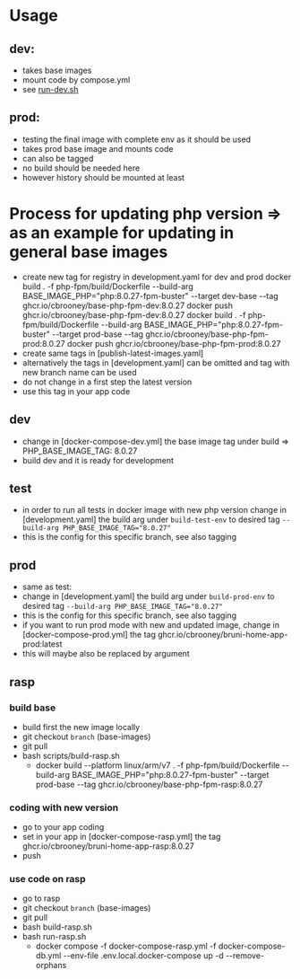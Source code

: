 # Usage
## dev:
- takes base images
- mount code by compose.yml
- see [run-dev.sh](run-dev.sh)
## prod:
- testing the final image with complete env as it should be used
- takes prod base image and mounts code
- can also be tagged
- no build should be needed here
- however history should be mounted at least

# Process for updating php version => as an example for updating in general base images
- create new tag for registry in development.yaml for dev and prod
  docker build . -f php-fpm/build/Dockerfile --build-arg BASE_IMAGE_PHP="php:8.0.27-fpm-buster" --target dev-base --tag ghcr.io/cbrooney/base-php-fpm-dev:8.0.27
  docker push ghcr.io/cbrooney/base-php-fpm-dev:8.0.27
  docker build . -f php-fpm/build/Dockerfile --build-arg BASE_IMAGE_PHP="php:8.0.27-fpm-buster" --target prod-base --tag ghcr.io/cbrooney/base-php-fpm-prod:8.0.27
  docker push ghcr.io/cbrooney/base-php-fpm-prod:8.0.27
- create same tags in [publish-latest-images.yaml]
- alternatively the tags in [development.yaml] can be omitted and tag with new branch name can be used
- do not change in a first step the latest version
- use this tag in your app code
## dev
- change in [docker-compose-dev.yml] the base image tag under build => PHP_BASE_IMAGE_TAG: 8.0.27
- build dev and it is ready for development
## test
- in order to run all tests in docker image with new php version change in [development.yaml]
  the build arg under `build-test-env` to desired tag `--build-arg PHP_BASE_IMAGE_TAG="8.0.27"`
- this is the config for this specific branch, see also tagging
## prod
- same as test:
- change in [development.yaml] the build arg under `build-prod-env` to desired tag `--build-arg PHP_BASE_IMAGE_TAG="8.0.27"`
- this is the config for this specific branch, see also tagging
- if you want to run prod mode with new and updated image,
  change in [docker-compose-prod.yml] the tag ghcr.io/cbrooney/bruni-home-app-prod:latest
- this will maybe also be replaced by argument
## rasp
### build base
- build first the new image locally
- git checkout `branch` (base-images)
- git pull
- bash scripts/build-rasp.sh
    - docker build --platform linux/arm/v7 . -f php-fpm/build/Dockerfile --build-arg BASE_IMAGE_PHP="php:8.0.27-fpm-buster" --target prod-base --tag ghcr.io/cbrooney/base-php-fpm-rasp:8.0.27
### coding with new version
- go to your app coding
- set in your app in [docker-compose-rasp.yml] the tag ghcr.io/cbrooney/bruni-home-app-rasp:8.0.27
- push
### use code on rasp
- go to rasp
- git checkout `branch` (base-images)
- git pull
- bash build-rasp.sh
- bash run-rasp.sh
    - docker compose -f docker-compose-rasp.yml -f docker-compose-db.yml --env-file .env.local.docker-compose up -d --remove-orphans
